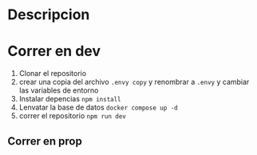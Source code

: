 # Descripcion


# Correr en dev

1. Clonar el repositorio 
2. crear una copia del archivo `.envy copy` y renombrar a `.envy`
y cambiar las variables de entorno
3. Instalar depencias `npm install`
4. Lenvatar la base de datos `docker compose up -d`
5. correr el repositorio `npm run dev`

## Correr en prop


